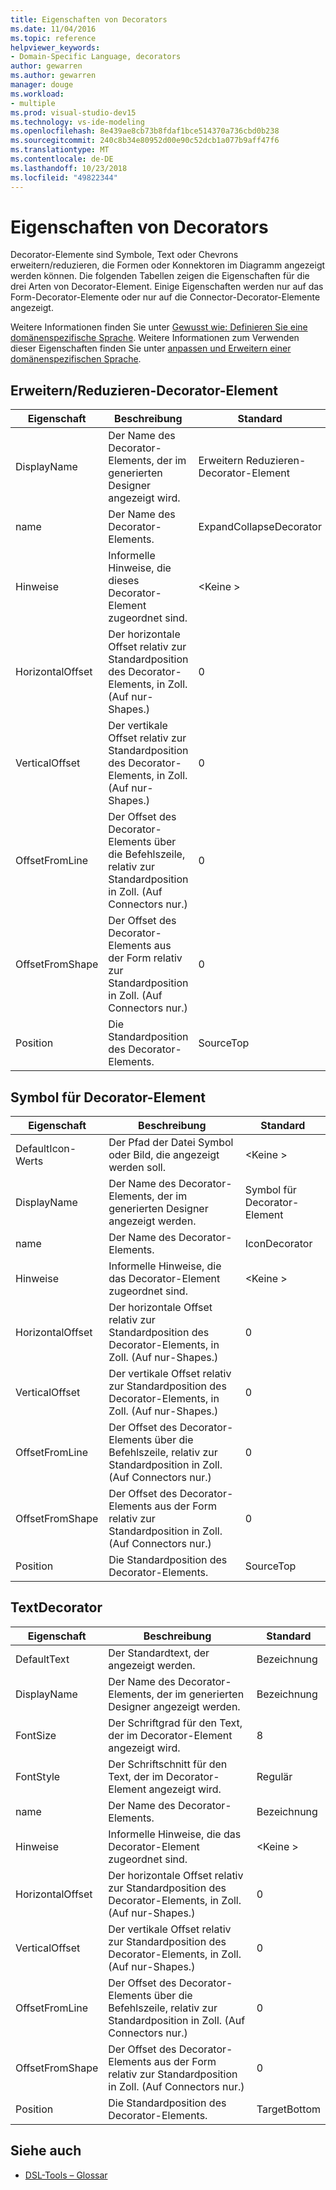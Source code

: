 ```yaml
---
title: Eigenschaften von Decorators
ms.date: 11/04/2016
ms.topic: reference
helpviewer_keywords:
- Domain-Specific Language, decorators
author: gewarren
ms.author: gewarren
manager: douge
ms.workload:
- multiple
ms.prod: visual-studio-dev15
ms.technology: vs-ide-modeling
ms.openlocfilehash: 8e439ae8cb73b8fdaf1bce514370a736cbd0b238
ms.sourcegitcommit: 240c8b34e80952d00e90c52dcb1a077b9aff47f6
ms.translationtype: MT
ms.contentlocale: de-DE
ms.lasthandoff: 10/23/2018
ms.locfileid: "49822344"
---
```

# <a name="properties-of-decorators"></a>Eigenschaften von Decorators
Decorator-Elemente sind Symbole, Text oder Chevrons erweitern/reduzieren, die Formen oder Konnektoren im Diagramm angezeigt werden können. Die folgenden Tabellen zeigen die Eigenschaften für die drei Arten von Decorator-Element. Einige Eigenschaften werden nur auf das Form-Decorator-Elemente oder nur auf die Connector-Decorator-Elemente angezeigt.

 Weitere Informationen finden Sie unter [Gewusst wie: Definieren Sie eine domänenspezifische Sprache](../modeling/how-to-define-a-domain-specific-language.md). Weitere Informationen zum Verwenden dieser Eigenschaften finden Sie unter [anpassen und Erweitern einer domänenspezifischen Sprache](../modeling/customizing-and-extending-a-domain-specific-language.md).

## <a name="expandcollapse-decorator"></a>Erweitern/Reduzieren-Decorator-Element

|Eigenschaft|Beschreibung|Standard|
|-|-|-|
|DisplayName|Der Name des Decorator-Elements, der im generierten Designer angezeigt wird.|Erweitern Reduzieren-Decorator-Element|
|name|Der Name des Decorator-Elements.|ExpandCollapseDecorator|
|Hinweise|Informelle Hinweise, die dieses Decorator-Element zugeordnet sind.|\<Keine >|
|HorizontalOffset|Der horizontale Offset relativ zur Standardposition des Decorator-Elements, in Zoll. (Auf nur-Shapes.)|0|
|VerticalOffset|Der vertikale Offset relativ zur Standardposition des Decorator-Elements, in Zoll. (Auf nur-Shapes.)|0|
|OffsetFromLine|Der Offset des Decorator-Elements über die Befehlszeile, relativ zur Standardposition in Zoll. (Auf Connectors nur.)|0|
|OffsetFromShape|Der Offset des Decorator-Elements aus der Form relativ zur Standardposition in Zoll. (Auf Connectors nur.)|0|
|Position|Die Standardposition des Decorator-Elements.|SourceTop|

## <a name="icon-decorator"></a>Symbol für Decorator-Element

|Eigenschaft|Beschreibung|Standard|
|-|-|-|
|DefaultIcon-Werts|Der Pfad der Datei Symbol oder Bild, die angezeigt werden soll.|\<Keine >|
|DisplayName|Der Name des Decorator-Elements, der im generierten Designer angezeigt werden.|Symbol für Decorator-Element|
|name|Der Name des Decorator-Elements.|IconDecorator|
|Hinweise|Informelle Hinweise, die das Decorator-Element zugeordnet sind.|\<Keine >|
|HorizontalOffset|Der horizontale Offset relativ zur Standardposition des Decorator-Elements, in Zoll. (Auf nur-Shapes.)|0|
|VerticalOffset|Der vertikale Offset relativ zur Standardposition des Decorator-Elements, in Zoll. (Auf nur-Shapes.)|0|
|OffsetFromLine|Der Offset des Decorator-Elements über die Befehlszeile, relativ zur Standardposition in Zoll. (Auf Connectors nur.)|0|
|OffsetFromShape|Der Offset des Decorator-Elements aus der Form relativ zur Standardposition in Zoll. (Auf Connectors nur.)|0|
|Position|Die Standardposition des Decorator-Elements.|SourceTop|

## <a name="textdecorator"></a>TextDecorator

|Eigenschaft|Beschreibung|Standard|
|-|-|-|
|DefaultText|Der Standardtext, der angezeigt werden.|Bezeichnung|
|DisplayName|Der Name des Decorator-Elements, der im generierten Designer angezeigt werden.|Bezeichnung|
|FontSize|Der Schriftgrad für den Text, der im Decorator-Element angezeigt wird.|8|
|FontStyle|Der Schriftschnitt für den Text, der im Decorator-Element angezeigt wird.|Regulär|
|name|Der Name des Decorator-Elements.|Bezeichnung|
|Hinweise|Informelle Hinweise, die das Decorator-Element zugeordnet sind.|\<Keine >|
|HorizontalOffset|Der horizontale Offset relativ zur Standardposition des Decorator-Elements, in Zoll. (Auf nur-Shapes.)|0|
|VerticalOffset|Der vertikale Offset relativ zur Standardposition des Decorator-Elements, in Zoll. (Auf nur-Shapes.)|0|
|OffsetFromLine|Der Offset des Decorator-Elements über die Befehlszeile, relativ zur Standardposition in Zoll. (Auf Connectors nur.)|0|
|OffsetFromShape|Der Offset des Decorator-Elements aus der Form relativ zur Standardposition in Zoll. (Auf Connectors nur.)|0|
|Position|Die Standardposition des Decorator-Elements.|TargetBottom|

## <a name="see-also"></a>Siehe auch

- [DSL-Tools – Glossar](http://msdn.microsoft.com/ca5e84cb-a315-465c-be24-76aa3df276aa)
